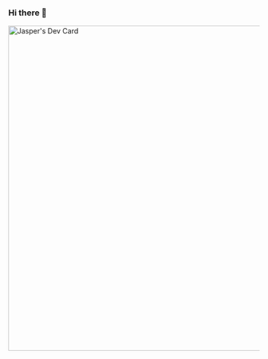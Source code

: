 ### Hi there 👋

<!--
**jasbyte/jasbyte** is a ✨ _special_ ✨ repository because its `README.md` (this file) appears on your GitHub profile.

Here are some ideas to get you started:

- 🔭 I’m currently working on ...
- 🌱 I’m currently learning ...
- 👯 I’m looking to collaborate on ...
- 🤔 I’m looking for help with ...
- 💬 Ask me about ...
- 📫 How to reach me: ...
- 😄 Pronouns: ...
- ⚡ Fun fact: ...
-->

<a href="https://app.daily.dev/jasbyte"><img src="https://api.daily.dev/devcards/v2/TvV5JzU80c4BuDZ4SKny3.png?r=s1m&type=wide" width="652" alt="Jasper's Dev Card"/></a>
